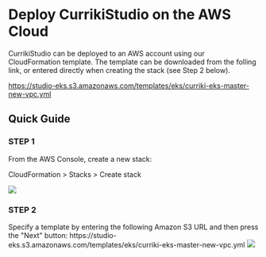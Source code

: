 # Deploy CurrikiStudio on the AWS Cloud

CurrikiStudio can be deployed to an AWS account using our CloudFormation template.  The template can be downloaded from the folling link, or entered directly when creating the stack (see Step 2 below).

https://studio-eks.s3.amazonaws.com/templates/eks/curriki-eks-master-new-vpc.yml

## Quick Guide

<h3>STEP 1</h3>
From the AWS Console, create a new stack:

CloudFormation > Stacks > Create stack
 
<img src="https://www.curriki.org/wp-content/uploads/2020/11/step.one_.aws_.png" />
 
<h3>STEP 2</h3>
Specify a template by entering the following Amazon S3 URL and then press the "Next" button:
https://studio-eks.s3.amazonaws.com/templates/eks/curriki-eks-master-new-vpc.yml

<img src="https://www.curriki.org/wp-content/uploads/2020/11/step.two_.aws_.png" />


 
